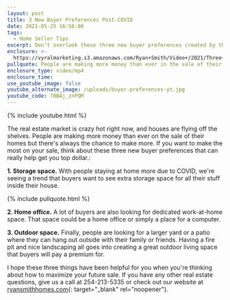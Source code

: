 ```yaml
---
layout: post
title: 3 New Buyer Preferences Post-COVID
date: 2021-05-25 16:56:00
tags:
  - Home Seller Tips
excerpt: Don’t overlook these three new buyer preferences created by the pandemic.
enclosure: >-
  https://vyralmarketing.s3.amazonaws.com/Ryan+Smith/Video+/2021/Three+New+Buyer+Preferences+Post-COVID.mp4
pullquote: People are making more money than ever in the sale of their homes.
enclosure_type: video/mp4
enclosure_time:
use_youtube_image: false
youtube_alternate_image: /uploads/buyer-preferences-yt.jpg
youtube_code: 7BBAj_znPQM
---
```

{% include youtube.html %}

The real estate market is crazy hot right now, and houses are flying off the shelves. People are making more money than ever on the sale of their homes but there's always the chance to make more. If you want to make the most on your sale, think about these three new buyer preferences that can really help get you top dollar.:

**1\. Storage space.** With people staying at home more due to COVID, we're seeing a trend that buyers want to see extra storage space for all their stuff inside their house.&nbsp;

{% include pullquote.html %}

**2\. Home office.** A lot of buyers are also looking for dedicated work-at-home space. That space could be a home office or simply a place for a computer.

**3\. Outdoor space.** Finally, people are looking for a larger yard or a patio where they can hang out outside with their family or friends. Having a fire pit and nice landscaping all goes into creating a great outdoor living space that buyers will pay a premium for.&nbsp;

I hope these three things have been helpful for you when you're thinking about how to maximize your future sale. If you have any other real estate questions, give us a call at 254-213-5335 or check out our website at [ryansmithhomes.com](http://ryansmithhomes.com){: target="_blank" rel="noopener"}.
